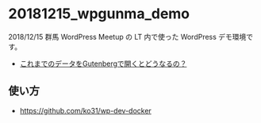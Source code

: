 # 20181215_wpgunma_demo

2018/12/15 群馬 WordPress Meetup の LT 内で使った WordPress デモ環境です。

- [これまでのデータをGutenbergで開くとどうなるの？](https://speakerdeck.com/ko31/koremadefalsedetawogutenbergdekai-kutodounarufalse)


## 使い方

- https://github.com/ko31/wp-dev-docker

